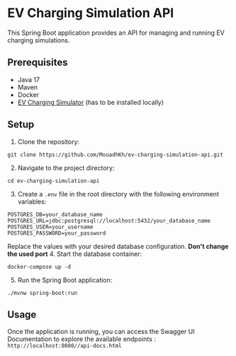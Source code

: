 # EV Charging Simulation API

This Spring Boot application provides an API for managing and running EV charging simulations.

## Prerequisites

- Java 17 
- Maven
- Docker
- [EV Charging Simulator](https://github.com/MouadhKh/ev-charging-simulator) (has to be installed locally)

## Setup

1. Clone the repository:
```
git clone https://github.com/MouadhKh/ev-charging-simulation-api.git
```
2. Navigate to the project directory:
```
cd ev-charging-simulation-api
```
3. Create a `.env` file in the root directory with the following environment variables:

```
POSTGRES_DB=your_database_name
POSTGRES_URL=jdbc:postgresql://localhost:5432/your_database_name
POSTGRES_USER=your_username
POSTGRES_PASSWORD=your_password
```

Replace the values with your desired database configuration.
**Don't change the used port**
4. Start the database container:
```
docker-compose up -d
```

5. Run the Spring Boot application:

```
./mvnw spring-boot:run
```
## Usage

Once the application is running, you can access the Swagger UI Documentation to explore the available endpoints :
```http://localhost:8080//api-docs.html```
